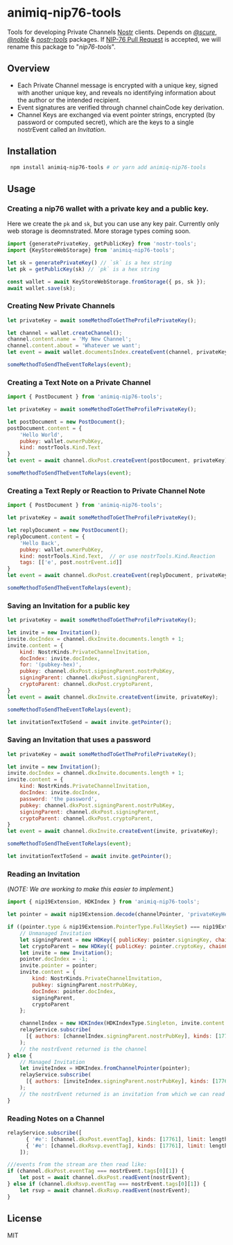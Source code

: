 # animiq-nip76-tools
Tools for developing Private Channels [Nostr](https://github.com/fiatjaf/nostr) clients. Depends on [_@scure_](https://github.com/paulmillr/scure-base), [_@noble_](https://github.com/paulmillr/noble-hashes) & [_nostr-tools_](https://github.com/nbd-wtf/nostr-tools) packages.  If [NIP-76 Pull Request](https://github.com/nostr-protocol/nips/pull/413) is accepted, we will rename this package to "_nip76-tools_".

## Overview
- Each Private Channel message is encrypted with a unique key, signed with another unique key, and reveals no identifying information about the author or the intended recipient.
- Event signatures are verified through channel chainCode key derivation.
- Channel Keys are exchanged via event pointer strings, encrypted (by password or computed secret), which are the keys to a single nostrEvent called an _Invitation_.

## Installation

```bash
 npm install animiq-nip76-tools # or yarn add animiq-nip76-tools
```


## Usage

### Creating a nip76 wallet with a private key and a public key.   
Here we create the `pk` and `sk`, but you can use any key pair.   Currently only web storage is deomnstrated.  More storage types coming soon.

```js
import {generatePrivateKey, getPublicKey} from 'nostr-tools';
import {KeyStoreWebStorage} from 'animiq-nip76-tools';

let sk = generatePrivateKey() // `sk` is a hex string
let pk = getPublicKey(sk) // `pk` is a hex string

const wallet = await KeyStoreWebStorage.fromStorage({ ps, sk });
await wallet.save(sk);
```

### Creating New Private Channels

```js
let privateKey = await someMethodToGetTheProfilePrivateKey();

let channel = wallet.createChannel();
channel.content.name = 'My New Channel';
channel.content.about = 'Whatever we want';
let event = await wallet.documentsIndex.createEvent(channel, privateKey);

someMethodToSendTheEventToRelays(event);

```

### Creating a Text Note on a Private Channel

```js
import { PostDocument } from 'animiq-nip76-tools';

let privateKey = await someMethodToGetTheProfilePrivateKey();

let postDocument = new PostDocument();
postDocument.content = {
    'Hello World',
    pubkey: wallet.ownerPubKey,
    kind: nostrTools.Kind.Text
}
let event = await channel.dkxPost.createEvent(postDocument, privateKey);

someMethodToSendTheEventToRelays(event);
```

### Creating a Text Reply or Reaction to Private Channel Note

```js
import { PostDocument } from 'animiq-nip76-tools';

let privateKey = await someMethodToGetTheProfilePrivateKey();

let replyDocument = new PostDocument();
replyDocument.content = {
    'Hello Back',
    pubkey: wallet.ownerPubKey,
    kind: nostrTools.Kind.Text,  // or use nostrTools.Kind.Reaction
    tags: [['e', post.nostrEvent.id]]
}
let event = await channel.dkxPost.createEvent(replyDocument, privateKey);

someMethodToSendTheEventToRelays(event);
```

### Saving an Invitation for a public key

```js
let privateKey = await someMethodToGetTheProfilePrivateKey();

let invite = new Invitation();
invite.docIndex = channel.dkxInvite.documents.length + 1;
invite.content = {
    kind: NostrKinds.PrivateChannelInvitation,
    docIndex: invite.docIndex,
    for: '(pubkey-hex)',
    pubkey: channel.dkxPost.signingParent.nostrPubKey,
    signingParent: channel.dkxPost.signingParent,
    cryptoParent: channel.dkxPost.cryptoParent,
}
let event = await channel.dkxInvite.createEvent(invite, privateKey);

someMethodToSendTheEventToRelays(event);

let invitationTextToSend = await invite.getPointer();
```

### Saving an Invitation that uses a password

```js
let privateKey = await someMethodToGetTheProfilePrivateKey();

let invite = new Invitation();
invite.docIndex = channel.dkxInvite.documents.length + 1;
invite.content = {
    kind: NostrKinds.PrivateChannelInvitation,
    docIndex: invite.docIndex,
    password: 'the password',
    pubkey: channel.dkxPost.signingParent.nostrPubKey,
    signingParent: channel.dkxPost.signingParent,
    cryptoParent: channel.dkxPost.cryptoParent,
}
let event = await channel.dkxInvite.createEvent(invite, privateKey);

someMethodToSendTheEventToRelays(event);

let invitationTextToSend = await invite.getPointer();
```
### Reading an Invitation
(_NOTE: We are working to make this easier to implement._)

```js
import { nip19Extension, HDKIndex } from 'animiq-nip76-tools';

let pointer = await nip19Extension.decode(channelPointer, 'privateKeyHexOrPassword').data;

if ((pointer.type & nip19Extension.PointerType.FullKeySet) === nip19Extension.PointerType.FullKeySet) {
    // Unmanaged Invitation
    let signingParent = new HDKey({ publicKey: pointer.signingKey, chainCode: pointer.signingChain, version: Versions.nip76API1 });
    let cryptoParent = new HDKey({ publicKey: pointer.cryptoKey, chainCode: pointer.cryptoChain, version: Versions.nip76API1 });
    let invite = new Invitation();
    pointer.docIndex = -1;
    invite.pointer = pointer;
    invite.content = {
        kind: NostrKinds.PrivateChannelInvitation,
        pubkey: signingParent.nostrPubKey,
        docIndex: pointer.docIndex,
        signingParent,
        cryptoParent
    };

    channelIndex = new HDKIndex(HDKIndexType.Singleton, invite.content.signingParent!, invite.content.cryptoParent!);
    relayService.subscribe(
      [{ authors: [channelIndex.signingParent.nostrPubKey], kinds: [17761], limit: 1 }]
    );
    // the nostrEvent returned is the channel
} else {
    // Managed Invitation
    let inviteIndex = HDKIndex.fromChannelPointer(pointer);
    relayService.subscribe(
      [{ authors: [inviteIndex.signingParent.nostrPubKey], kinds: [17761], limit: 1 }]
    );
    // the nostrEvent returned is an invitation from which we can read the channel
}
```

### Reading Notes on a Channel
```js
relayService.subscribe([
      { '#e': [channel.dkxPost.eventTag], kinds: [17761], limit: length },
      { '#e': [channel.dkxRsvp.eventTag], kinds: [17761], limit: length },
    ]);

///events from the stream are then read like:
if (channel.dkxPost.eventTag === nostrEvent.tags[0][1]) {
    let post = await channel.dkxPost.readEvent(nostrEvent);
} else if (channel.dkxRsvp.eventTag === nostrEvent.tags[0][1]) {
    let rsvp = await channel.dkxRsvp.readEvent(nostrEvent);
}
```

## License

MIT
